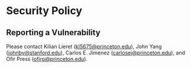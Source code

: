 # Security Policy

## Reporting a Vulnerability

Please contact Kilian Lieret (kl5675@princeton.edu), John Yang (johnby@stanford.edu), Carlos E. Jimenez (carlosej@princeton.edu), and Ofir Press (ofirp@princeton.edu).